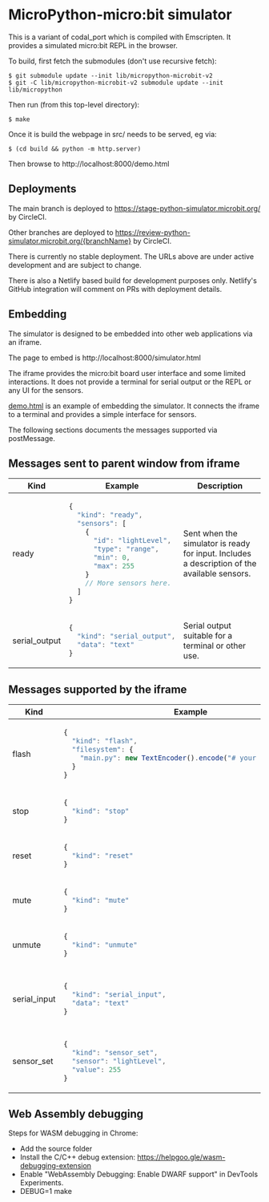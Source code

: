# MicroPython-micro:bit simulator

This is a variant of codal_port which is compiled with Emscripten. It
provides a simulated micro:bit REPL in the browser.

To build, first fetch the submodules (don't use recursive fetch):

    $ git submodule update --init lib/micropython-microbit-v2
    $ git -C lib/micropython-microbit-v2 submodule update --init lib/micropython

Then run (from this top-level directory):

    $ make

Once it is build the webpage in src/ needs to be served, eg via:

    $ (cd build && python -m http.server)

Then browse to http://localhost:8000/demo.html

## Deployments

The main branch is deployed to https://stage-python-simulator.microbit.org/ by CircleCI.

Other branches are deployed to https://review-python-simulator.microbit.org/{branchName} by CircleCI.

There is currently no stable deployment. The URLs above are under active development
and are subject to change.

There is also a Netlify based build for development purposes only.
Netlify's GitHub integration will comment on PRs with deployment details.

## Embedding

The simulator is designed to be embedded into other web applications
via an iframe.

The page to embed is http://localhost:8000/simulator.html

The iframe provides the micro:bit board user interface and some limited
interactions. It does not provide a terminal for serial output or the
REPL or any UI for the sensors.

[demo.html](./src/demo.html) is an example of embedding the simulator.
It connects the iframe to a terminal and provides a simple interface for
sensors.

The following sections documents the messages supported via postMessage.

## Messages sent to parent window from iframe

<table>
<thead>
<tr>
<th>Kind
<th>Example
<th>Description
<tbody>
<tr>
<td>ready
<td>

```javascript
{
  "kind": "ready",
  "sensors": [
    {
      "id": "lightLevel",
      "type": "range",
      "min": 0,
      "max": 255
    }
    // More sensors here.
  ]
}
```

<td>Sent when the simulator is ready for input. Includes a description of the available sensors.
<tr>
<td>serial_output
<td>

```javascript
{
  "kind": "serial_output",
  "data": "text"
}
```

<td>Serial output suitable for a terminal or other use.
</table>

## Messages supported by the iframe

<table>
<thead>
<tr>
<th>Kind
<th>Example
<th>Description
<tbody>
<tr>
<td>flash
<td>

```javascript
{
  "kind": "flash",
  "filesystem": {
    "main.py": new TextEncoder().encode("# your program here")
  }
}
```

<td>Update the micro:bit filesystem and restart the program.

<tr>
<td>stop
<td>

```javascript
{
  "kind": "stop"
}
```

<td>Stop the program.<tr>

<tr>
<td>reset
<td>

```javascript
{
  "kind": "reset"
}
```

<td>Reset the program.<tr>

<tr>
<td>mute
<td>

```javascript
{
  "kind": "mute"
}
```

<td>Mute the simulator.<tr>

<tr>
<td>unmute
<td>

```javascript
{
  "kind": "unmute"
}
```

<td>Unmute the simulator.<tr>

<tr>
<td>serial_input
<td>

```javascript
{
  "kind": "serial_input",
  "data": "text"
}
```

<td>Serial input. If the REPL is active it will echo this text via `serial_write`.
<tr>
<td>sensor_set
<td>

```javascript
{
  "kind": "sensor_set",
  "sensor": "lightLevel",
  "value": 255
}
```

<td>Set a sensor value.
</table>

## Web Assembly debugging

Steps for WASM debugging in Chrome:

- Add the source folder
- Install the C/C++ debug extension: https://helpgoo.gle/wasm-debugging-extension
- Enable "WebAssembly Debugging: Enable DWARF support" in DevTools Experiments.
- DEBUG=1 make
